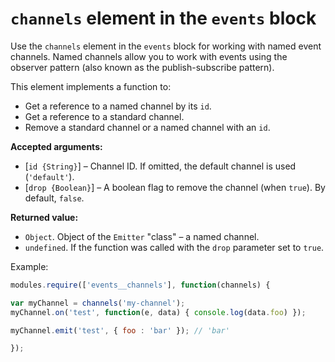 <a name="elems-channels"></a>

# `channels` element in the `events` block

Use the `channels` element in the `events` block for working with named event channels. Named channels allow you to work with events using the observer pattern (also known as the publish-subscribe pattern).

This element implements a function to:

* Get a reference to a named channel by its `id`.
* Get a reference to a standard channel.
* Remove a standard channel or a named channel with an `id`.

**Accepted arguments:**

* [`id {String}`] – Channel ID. If omitted, the default channel is used (`'default'`).
* [`drop {Boolean}`] – A boolean flag to remove the channel (when `true`). By default, `false`.

**Returned value:**

* `Object`. Object of the `Emitter` "class" – a named channel.
* `undefined`. If the function was called with the `drop` parameter set to `true`.

Example:

```js
modules.require(['events__channels'], function(channels) {

var myChannel = channels('my-channel');
myChannel.on('test', function(e, data) { console.log(data.foo) });

myChannel.emit('test', { foo : 'bar' }); // 'bar'

});
```
